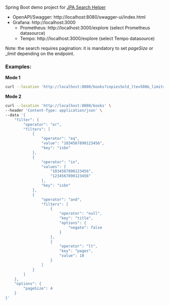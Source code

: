 Spring Boot demo project for [JPA Search Helper](https://github.com/biagioT/jpa-search-helper/tree/main)

- OpenAPI/Swagger: http://localhost:8080/swagger-ui/index.html
- Grafana: http://localhost:3000
  - Prometheus: http://localhost:3000/explore (select Prometheus datasource)
  - Tempo: http://localhost:3000/explore (select Tempo datasource)

Note: the search requires pagination: it is mandatory to set _pageSize_ or __limit_ depending on the endpoint.

### Examples:

**Mode 1**

```bash
curl --location 'http://localhost:8080/books?copiesSold_lte=500&_limit=10'
```

**Mode 2**
```bash
curl --location 'http://localhost:8080/books' \
--header 'Content-Type: application/json' \
--data '{
    "filter": {
        "operator": "or",
        "filters": [
            {
                "operator": "eq",
                "value": "1034567890123456",
                "key": "isbn"
            },
            {
                "operator": "in",
                "values": [
                    "1034567890123456",
                    "1234567890123456"
                ],
                "key": "isbn"
            },
            {
                "operator": "and",
                "filters": [
                    {
                        "operator": "null",
                        "key": "title",
                        "options": {
                            "negate": false
                        }
                    },
                    {
                        "operator": "lt",
                        "key": "pages",
                        "value": 10
                    }
                ]
            }
        ]
    },
    "options": {
        "pageSize": 4
    }
}'
```
